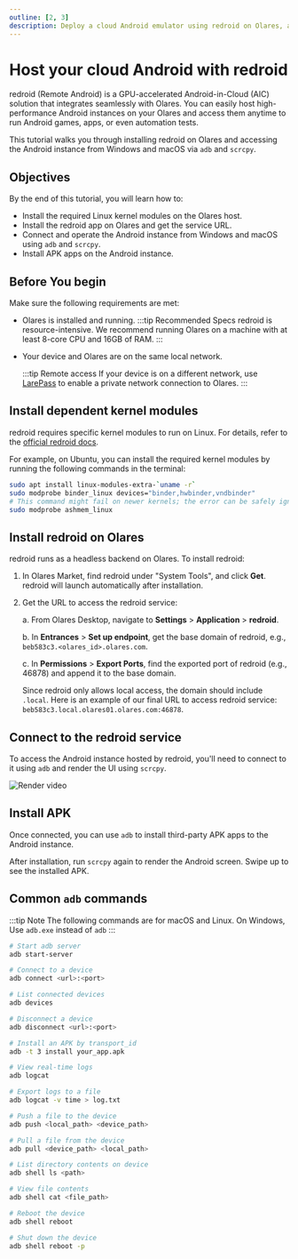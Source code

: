 ```yaml
---
outline: [2, 3]
description: Deploy a cloud Android emulator using redroid on Olares, and access the Android host from macOS and Windows via adb and scrcpy.
---
```


# Host your cloud Android with redroid

redroid (Remote Android) is a GPU-accelerated Android-in-Cloud (AIC) solution that integrates seamlessly with Olares. You can easily host high-performance Android instances on your Olares and access them anytime to run Android games, apps, or even automation tests.

This tutorial walks you through installing redroid on Olares and accessing the Android instance from Windows and macOS via `adb` and `scrcpy`.

## Objectives

By the end of this tutorial, you will learn how to:
- Install the required Linux kernel modules on the Olares host.
- Install the redroid app on Olares and get the service URL.
- Connect and operate the Android instance from Windows and macOS using `adb` and `scrcpy`.
- Install APK apps on the Android instance.

## Before You begin

Make sure the following requirements are met:
- Olares is installed and running.
    :::tip Recommended Specs
    redroid is resource-intensive. We recommend running Olares on a machine with at least 8-core CPU and 16GB of RAM.
    :::

- Your device and Olares are on the same local network.

    :::tip Remote access
    If your device is on a different network, use [LarePass](https://olares.xyz/larepass) to enable a private network connection to Olares.
    :::

## Install dependent kernel modules

redroid requires specific kernel modules to run on Linux. For details, refer to the [official redroid docs](https://github.com/remote-android/redroid-doc/blob/master/deploy/README.md).

For example, on Ubuntu, you can install the required kernel modules by running the following commands in the terminal:

```bash
sudo apt install linux-modules-extra-`uname -r`
sudo modprobe binder_linux devices="binder,hwbinder,vndbinder"
# This command might fail on newer kernels; the error can be safely ignored.
sudo modprobe ashmem_linux
```

## Install redroid on Olares

redroid runs as a headless backend on Olares. To install redroid:

1. In Olares Market, find redroid under "System Tools", and click **Get**. redroid will launch automatically after installation.

2. Get the URL to access the redroid service:

    a. From Olares Desktop, navigate to **Settings** > **Application** > **redroid**.

    b. In **Entrances** > **Set up endpoint**, get the base domain of redroid, e.g., `beb583c3.<olares_id>.olares.com`.

    c. In **Permissions** > **Export Ports**, find the exported port of redroid (e.g., 46878) and append it to the base domain.

    Since redroid only allows local access, the domain should include `.local`. Here is an example of our final URL to access redroid service: `beb583c3.local.olares01.olares.com:46878`.

## Connect to the redroid service

To access the Android instance hosted by redroid, you'll need to connect to it using `adb` and render the UI using `scrcpy`.

<tabs> 
<template #Windows>

1. Download the Windows version of `scrcpy` from the [project website](https://github.com/Genymobile/scrcpy/blob/master/doc/windows.md) and extract it to a specific folder. The Windows version comes bundled with `adb`, so you don't need to install it seperately.

    ::: tip adb version conflict
    If another version of `adb` is installed, it may cause conflicts between `adb` servers. Uninstall the old version or replace it with the bundled version in `scrcpy`.
    :::

2. Open PowerShell in the `scrcpy` directory:

    ```powershell
    cd .\scrcpy-win64-v3.1
    ```

3. Connect to the redroid service URL obtained earlier via `adb`:

    ```powershell
    .\adb.exe connect beb583c3.local.<olares_id>.olares.cn:46878

    # Example output:
    already connected to beb583c3.local.<olares_id>.olares.cn:46878
    ```

    The connection is successful if you see the example output.

4. Render video and audio using `scrcpy`:

    ```powershell
    .\scrcpy.exe -s beb583c3.local.<olares_id>.olares.cn:46878 --audio-codec=aac --audio-encoder=OMX.google.aac.encoder
    ````
    
    Upon successful execution, the command line outputs the device and rendering info. And the Android screen pops up.  
</template>
<template #macOS>

On macOS, `scrcpy` does not include `adb` by default, so you'll need to install them separately. Using Homebrew is the recommended approach.

1. Install `scrcpy`:

    ```bash
    brew install scrcpy
    Install adb
    ```
2. Install `adb`:

    ```bash
    brew install --cask android-platform-tools
    ```

3. Verify the installation:

    ```bash
    scrcpy --version
    adb version
    ```
    Installation is successful when you see the version info of the two.

    :::tip Gatekeeper alert
    If blocked by macOS security, go to **System Settings** > **Privacy & Security** > **Security**, find the corresponding item and click **Allow Anyway**. You will be promoted to enter your password when re-running the command.
    :::

4. Connect to the redroid service URL obtained earlier via `adb`:

    ```bash
    adb connect beb583c3.local.<olares_id>.olares.cn:46878

    # Example output:

    already connected to beb583c3.local.<olares_id>.olares.cn:46878
    ```

    The connection is successful if you see the example output.

5. Render UI and audio using `scrcpy`:

    ```bash
    scrcpy -s beb583c3.local.<olares_id>.olares.cn:46878 --audio-codec=aac --audio-encoder=OMX.google.aac.encoder
    ```
    Upon success, the command line outputs the device information. The Android screen pops up.
</template> 
</tabs>

   ![Render video](/images/manual/tutorials/render-android.png#bordered)

## Install APK

Once connected, you can use `adb` to install third-party APK apps to the Android instance. 

<tabs> 
<template #Windows>

1. Get the details of all connected devices: 

    ```powershell
    .\adb.exe devices -l

    # Example output
    List of devices attached
    beb583c3.local.<olares_id>.olares.com:46878 device product:ziyi model:23031PN0DC device:ziyi transport_id:4
    ```

    Get the `transport_id` of the device, which is 4 in our case.

2. Install the APK to the specified device. Use `-t` to specify the transport ID.

    ```powershell
    .\adb.exe -t 4 install C:\Users\YourName\Downloads\your_app.apk

    # Expected output
    Performing Streamed Install
    Success
    ```
</template>   
<template #macOS>

1. Get the details of all connected devices:

    ```bash
    adb devices -l

    # Example output
    List of devices attached
    beb583c3.local.<olares_id>.olares.cn:46878 device product:ziyi model:23031PN0DC device:ziyi transport_id:4
    ```

     Get the `transport_id` of the device, which is 4 in our case.

2. Install the APK to the specified device. Use `-t` to specify the transport ID.

    ```bash
    adb -t 4  install ~/Downloads/your_app.apk

    # Expected output
    Performing Streamed Install
    Success
    ```
</template>  
</tabs>

After installation, run `scrcpy` again to render the Android screen. Swipe up to see the installed APK.

## Common `adb` commands

:::tip Note
The following commands are for macOS and Linux. On Windows, Use `adb.exe` instead of `adb` 
:::

```bash
# Start adb server
adb start-server

# Connect to a device
adb connect <url>:<port>

# List connected devices
adb devices

# Disconnect a device
adb disconnect <url>:<port>

# Install an APK by transport_id
adb -t 3 install your_app.apk

# View real-time logs
adb logcat

# Export logs to a file
adb logcat -v time > log.txt

# Push a file to the device
adb push <local_path> <device_path>

# Pull a file from the device
adb pull <device_path> <local_path>

# List directory contents on device
adb shell ls <path>

# View file contents
adb shell cat <file_path>

# Reboot the device
adb shell reboot

# Shut down the device
adb shell reboot -p
```